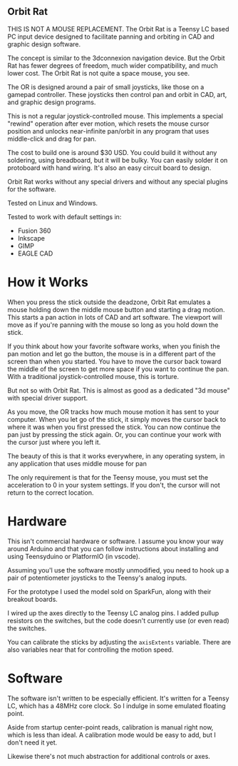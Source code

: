 Orbit Rat
---------

THIS IS NOT A MOUSE REPLACEMENT. The Orbit Rat is a Teensy LC based PC input device designed
to facilitate panning and orbiting in CAD and graphic design software.

The concept is similar to the 3dconnexion navigation device. But the Orbit Rat has fewer 
degrees of freedom, much wider compatibility, and much lower cost. The Orbit Rat is not 
quite a space mouse, you see.

The OR is designed around a pair of small joysticks, like those on a gamepad controller. These 
joysticks then control pan and orbit in CAD, art, and graphic design programs.

This is not a regular joystick-controlled mouse. This implements a special "rewind" operation
after ever motion, which resets the mouse cursor position and unlocks near-infinite pan/orbit 
in any program that uses middle-click and drag for pan.

The cost to build one is around $30 USD. You could build it without any soldering, using
breadboard, but it will be bulky. You can easily solder it on protoboard with hand wiring.
It's also an easy circuit board to design.

Orbit Rat works without any special drivers and without any special plugins for the software.

Tested on Linux and Windows.

Tested to work with default settings in:

* Fusion 360
* Inkscape
* GIMP
* EAGLE CAD


# How it Works

When you press the stick outside the deadzone, Orbit Rat emulates a mouse holding down the middle
mouse button and starting a drag motion. This starts a pan action in lots of CAD and art software. 
The viewport will move as if you're panning with the mouse so long as you hold down the stick.

If you think about how your favorite software works, when you finish the pan motion and let go the button,
the mouse is in a different part of the screen than when you started. You have to 
move the cursor back toward the middle of the screen to get more space if you want to continue the pan. 
With a traditional joystick-controlled mouse, this is torture.

But not so with Orbit Rat. This is almost as good as a dedicated "3d mouse" with special 
driver support.

As you move, the OR tracks how much mouse motion it has sent to your computer. When you let
go of the stick, it simply moves the cursor back to where it was when you first pressed the stick. 
You can now continue the pan just by pressing the stick again. Or, you can continue your work 
with the cursor just where you left it.

The beauty of this is that it works everywhere, in any operating system, in any application
that uses middle mouse for pan

The only requirement is that for the Teensy mouse, you must set the acceleration to 0 in your
 system settings. If you don't, the cursor will not return to the correct location.


# Hardware

This isn't commercial hardware or software. I assume you know your way around Arduino
and that you can follow instructions about installing and using Teensyduino
or PlatformIO (in vscode).

Assuming you'l use the software mostly unmodified, you need to hook up a pair of
potentiometer joysticks to the Teensy's analog inputs. 

For the prototype I used the model sold on SparkFun, along with their breakout boards. 

I wired up the axes directly to the Teensy LC analog pins. I added pullup resistors on the switches, 
but the code doesn't currently use (or even read) the switches.

You can calibrate the sticks by adjusting the `axisExtents` variable. There are also 
variables near that for controlling the motion speed.


# Software

The software isn't written to be especially efficient. It's written for a Teensy LC,
which has a 48MHz core clock. So I indulge in some emulated floating point.

Aside from startup center-point reads, calibration is manual right now, which is less than ideal. 
A calibration mode would be easy to add, but I don't need it yet.

Likewise there's not much abstraction for additional controls or axes.